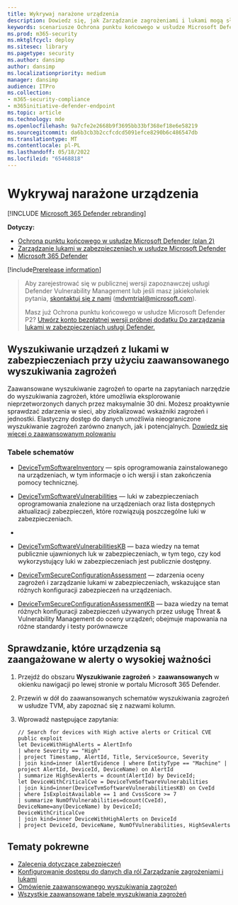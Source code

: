 ```yaml
---
title: Wykrywaj narażone urządzenia
description: Dowiedz się, jak Zarządzanie zagrożeniami i lukami mogą służyć do ułatwiania współpracy administratorów zabezpieczeń, administratorów IT i secops.
keywords: scenariusze Ochrona punktu końcowego w usłudze Microsoft Defender-tvm, Ochrona punktu końcowego w usłudze Microsoft Defender, tvm, scenariusze tvm, zmniejszenie zagrożenia & narażenia na luki w zabezpieczeniach, zmniejszenie zagrożeń i luk w zabezpieczeniach, poprawa konfiguracji zabezpieczeń, zwiększenie Microsoft Secure Score for Devices, increase threat & vulnerability Microsoft Secure Score for Devices, Microsoft Secure Score for Devices, exposure score, security controls
ms.prod: m365-security
ms.mktglfcycl: deploy
ms.sitesec: library
ms.pagetype: security
ms.author: dansimp
author: dansimp
ms.localizationpriority: medium
manager: dansimp
audience: ITPro
ms.collection:
- m365-security-compliance
- m365initiative-defender-endpoint
ms.topic: article
ms.technology: mde
ms.openlocfilehash: 9a7cfe2e2668b9f3695bb33bf368ef18e6e58219
ms.sourcegitcommit: da6b3cb3b2ccfcdcd5091efce8290b6c486547db
ms.translationtype: MT
ms.contentlocale: pl-PL
ms.lasthandoff: 05/18/2022
ms.locfileid: "65468818"
---
```

# <a name="hunt-for-exposed-devices"></a>Wykrywaj narażone urządzenia

[!INCLUDE [Microsoft 365 Defender rebranding](../../includes/microsoft-defender.md)]

**Dotyczy:**

- [Ochrona punktu końcowego w usłudze Microsoft Defender (plan 2)](https://go.microsoft.com/fwlink/?linkid=2154037) 
- [Zarządzanie lukami w zabezpieczeniach w usłudze Microsoft Defender](index.yml)
- [Microsoft 365 Defender](https://go.microsoft.com/fwlink/?linkid=2118804)

[!include[Prerelease information](../../includes/prerelease.md)]

> Aby zarejestrować się w publicznej wersji zapoznawczej usługi Defender Vulnerability Management lub jeśli masz jakiekolwiek pytania, [skontaktuj się z nami](mailto:mdvmtrial@microsoft.com) (mdvmtrial@microsoft.com).
>
> Masz już Ochrona punktu końcowego w usłudze Microsoft Defender P2? [Utwórz konto bezpłatnej wersji próbnej dodatku Do zarządzania lukami w zabezpieczeniach usługi Defender.](https://signup.microsoft.com/get-started/signup?products=5908ecaa-b8a7-4a04-b6c0-d44fd934b6f2)

## <a name="use-advanced-hunting-to-find-devices-with-vulnerabilities"></a>Wyszukiwanie urządzeń z lukami w zabezpieczeniach przy użyciu zaawansowanego wyszukiwania zagrożeń

Zaawansowane wyszukiwanie zagrożeń to oparte na zapytaniach narzędzie do wyszukiwania zagrożeń, które umożliwia eksplorowanie nieprzetworzonych danych przez maksymalnie 30 dni. Możesz proaktywnie sprawdzać zdarzenia w sieci, aby zlokalizować wskaźniki zagrożeń i jednostki. Elastyczny dostęp do danych umożliwia nieograniczone wyszukiwanie zagrożeń zarówno znanych, jak i potencjalnych. [Dowiedz się więcej o zaawansowanym polowaniu](../defender-endpoint/advanced-hunting-overview.md)

### <a name="schema-tables"></a>Tabele schematów

- [DeviceTvmSoftwareInventory](../defender-endpoint/advanced-hunting-devicetvmsoftwareinventory-table.md) — spis oprogramowania zainstalowanego na urządzeniach, w tym informacje o ich wersji i stan zakończenia pomocy technicznej.

- [DeviceTvmSoftwareVulnerabilities](../defender-endpoint/advanced-hunting-devicetvmsoftwarevulnerabilities-table.md) — luki w zabezpieczeniach oprogramowania znalezione na urządzeniach oraz lista dostępnych aktualizacji zabezpieczeń, które rozwiązują poszczególne luki w zabezpieczeniach.
- 

- [DeviceTvmSoftwareVulnerabilitiesKB](../defender-endpoint/advanced-hunting-devicetvmsoftwarevulnerabilitieskb-table.md) — baza wiedzy na temat publicznie ujawnionych luk w zabezpieczeniach, w tym tego, czy kod wykorzystujący luki w zabezpieczeniach jest publicznie dostępny.

- [DeviceTvmSecureConfigurationAssessment](../defender-endpoint/advanced-hunting-devicetvmsecureconfigurationassessment-table.md) — zdarzenia oceny zagrożeń i zarządzanie lukami w zabezpieczeniach, wskazujące stan różnych konfiguracji zabezpieczeń na urządzeniach.

- [DeviceTvmSecureConfigurationAssessmentKB](../defender-endpoint/advanced-hunting-devicetvmsecureconfigurationassessmentkb-table.md) — baza wiedzy na temat różnych konfiguracji zabezpieczeń używanych przez usługę Threat & Vulnerability Management do oceny urządzeń; obejmuje mapowania na różne standardy i testy porównawcze

## <a name="check-which-devices-are-involved-in-high-severity-alerts"></a>Sprawdzanie, które urządzenia są zaangażowane w alerty o wysokiej ważności

1. Przejdź do obszaru **Wyszukiwanie zagrożeń** \> **zaawansowanych** w okienku nawigacji po lewej stronie w portalu Microsoft 365 Defender.

2. Przewiń w dół do zaawansowanych schematów wyszukiwania zagrożeń w usłudze TVM, aby zapoznać się z nazwami kolumn.

3. Wprowadź następujące zapytania:

    ```kusto
    // Search for devices with High active alerts or Critical CVE public exploit
    let DeviceWithHighAlerts = AlertInfo
    | where Severity == "High"
    | project Timestamp, AlertId, Title, ServiceSource, Severity
    | join kind=inner (AlertEvidence | where EntityType == "Machine" | project AlertId, DeviceId, DeviceName) on AlertId
    | summarize HighSevAlerts = dcount(AlertId) by DeviceId;
    let DeviceWithCriticalCve = DeviceTvmSoftwareVulnerabilities
    | join kind=inner(DeviceTvmSoftwareVulnerabilitiesKB) on CveId
    | where IsExploitAvailable == 1 and CvssScore >= 7
    | summarize NumOfVulnerabilities=dcount(CveId),
    DeviceName=any(DeviceName) by DeviceId;
    DeviceWithCriticalCve
    | join kind=inner DeviceWithHighAlerts on DeviceId
    | project DeviceId, DeviceName, NumOfVulnerabilities, HighSevAlerts
    ```

## <a name="related-topics"></a>Tematy pokrewne

- [Zalecenia dotyczące zabezpieczeń](tvm-security-recommendation.md)
- [Konfigurowanie dostępu do danych dla ról Zarządzanie zagrożeniami i lukami](../defender-endpoint/user-roles.md#create-roles-and-assign-the-role-to-an-azure-active-directory-group)
- [Omówienie zaawansowanego wyszukiwania zagrożeń](/windows/security/threat-protection/microsoft-defender-atp/advanced-hunting-overview)
- [Wszystkie zaawansowane tabele wyszukiwania zagrożeń](/microsoft-365/security/defender-endpoint/advanced-hunting-schema-reference)
